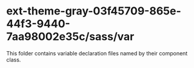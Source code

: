 # ext-theme-gray-03f45709-865e-44f3-9440-7aa98002e35c/sass/var

This folder contains variable declaration files named by their component class.
